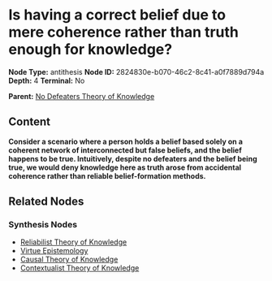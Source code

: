 # Is having a correct belief due to mere coherence rather than truth enough for knowledge?

**Node Type:** antithesis
**Node ID:** 2824830e-b070-46c2-8c41-a0f7889d794a
**Depth:** 4
**Terminal:** No

**Parent:** [No Defeaters Theory of Knowledge](no-defeaters-theory-of-knowledge-synthesis-ee206c1e-6926-48e9-a5cd-a7873289efc8.md)

## Content

**Consider a scenario where a person holds a belief based solely on a coherent network of interconnected but false beliefs, and the belief happens to be true. Intuitively, despite no defeaters and the belief being true, we would deny knowledge here as truth arose from accidental coherence rather than reliable belief-formation methods.**

## Related Nodes

### Synthesis Nodes

- [Reliabilist Theory of Knowledge](reliabilist-theory-of-knowledge-synthesis-c9a1ecc3-fd00-499c-b136-119528d61720.md)
- [Virtue Epistemology](virtue-epistemology-synthesis-43aeb3e1-2681-4897-8f68-571b74853d44.md)
- [Causal Theory of Knowledge](causal-theory-of-knowledge-synthesis-29382582-e5cf-44bd-918a-3a17d5633bdd.md)
- [Contextualist Theory of Knowledge](contextualist-theory-of-knowledge-synthesis-e9e036c0-a758-4701-b7ff-faf50c25ed8c.md)
